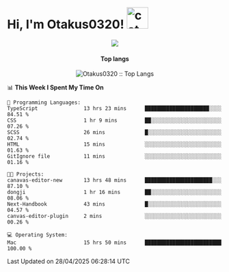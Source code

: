 <h1> Hi, I'm Otakus0320! <img src="https://media.giphy.com/media/mGcNjsfWAjY5AEZNw6/giphy.gif" width="50" alt="cat"></h1>

<p align="center"><a href="https://wakatime.com/@044d69d0-1253-4f60-96b6-5d19a0f9dde5"><img src="https://wakatime.com/badge/user/044d69d0-1253-4f60-96b6-5d19a0f9dde5.svg" /></a></p>

<h4 align="center">Top langs</h4>

<p align="center"><img src="https://github-readme-stats.vercel.app/api/top-langs/?username=Otakus0320&langs_count=10&theme=tokyonight&layout=compact&timestamp={{random_number}}" alt="Otakus0320 :: Top Langs" /></p>

<!--START_SECTION:waka-->
📊 **This Week I Spent My Time On** 

```text
💬 Programming Languages: 
TypeScript               13 hrs 23 mins      █████████████████████░░░░   84.51 % 
CSS                      1 hr 9 mins         ██░░░░░░░░░░░░░░░░░░░░░░░   07.26 % 
SCSS                     26 mins             █░░░░░░░░░░░░░░░░░░░░░░░░   02.74 % 
HTML                     15 mins             ░░░░░░░░░░░░░░░░░░░░░░░░░   01.63 % 
GitIgnore file           11 mins             ░░░░░░░░░░░░░░░░░░░░░░░░░   01.16 % 

🐱‍💻 Projects: 
canavas-editor-new       13 hrs 48 mins      ██████████████████████░░░   87.10 % 
dongji                   1 hr 16 mins        ██░░░░░░░░░░░░░░░░░░░░░░░   08.06 % 
Next-Handbook            43 mins             █░░░░░░░░░░░░░░░░░░░░░░░░   04.57 % 
canvas-editor-plugin     2 mins              ░░░░░░░░░░░░░░░░░░░░░░░░░   00.26 % 

💻 Operating System: 
Mac                      15 hrs 50 mins      █████████████████████████   100.00 % 
```


 Last Updated on 28/04/2025 06:28:14 UTC
<!--END_SECTION:waka-->
